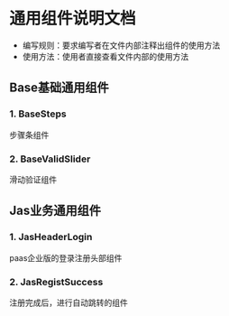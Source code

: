 # 通用组件说明文档

- 编写规则：要求编写者在文件内部注释出组件的使用方法
- 使用方法：使用者直接查看文件内部的使用方法

## Base基础通用组件

### 1. BaseSteps

步骤条组件
### 2. BaseValidSlider

滑动验证组件


## Jas业务通用组件

### 1. JasHeaderLogin

paas企业版的登录注册头部组件

### 2. JasRegistSuccess

注册完成后，进行自动跳转的组件